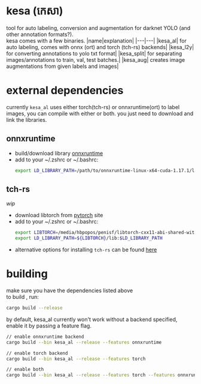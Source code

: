 # kesa (កេសា)
tool for auto labeling, conversion and augmentation for darknet YOLO (and other annotation formats?).<br>
kesa comes with a few binaries.
|name|explanation|
|---|---|
|kesa_al| for auto labeling, comes with onnx (ort) and torch (tch-rs) backends|
|kesa_l2y| for converting annotations to yolo txt format|
|kesa_split| for separating images/annotations to train, val, test batches.|
|kesa_aug| creates image augmentations from given labels and images|


# external dependencies
currently `kesa_al` uses either torch(tch-rs) or onnxruntime(ort) to label images,
you can compile with either or both. you just need to download and link the libraries.
## onnxruntime 
- build/download library [onnxruntime](https://github.com/microsoft/onnxruntime)
- add to your ~/.zshrc or ~/.bashrc:
  ```bash
  export LD_LIBRARY_PATH=/path/to/onnxruntime-linux-x64-cuda-1.17.1/lib${LD_LIBRARY_PATH:+:${LD_LIBRARY_PATH}}
  ```
## tch-rs 
*wip*
- download libtorch from [pytorch](https://pytorch.org/) site
- add to your ~/.zshrc or ~/.bashrc:
  ```bash
  export LIBTORCH=/media/hbpopos/penisf/libtorch-cxx11-abi-shared-with-deps-2.2.0+cu121/libtorch
  export LD_LIBRARY_PATH=${LIBTORCH}/lib:$LD_LIBRARY_PATH
  ```
- alternative options for installing `tch-rs`  can be found [here](https://github.com/LaurentMazare/tch-rs?tab=readme-ov-file#libtorch-manual-install)

# building 
make sure you have the dependencies listed above <br>
to build , run:
```bash
cargo build --release
```
by default, kesa_al currently won't work without a backend specified, enable it by passing a feature flag.
```bash
// enable onnxruntime backend
cargo build --bin kesa_al --release --features onnxruntime

// enable torch backend
cargo build --bin kesa_al --release --features torch

// enable both
cargo build --bin kesa_al --release --features torch --features onnxruntime
```
